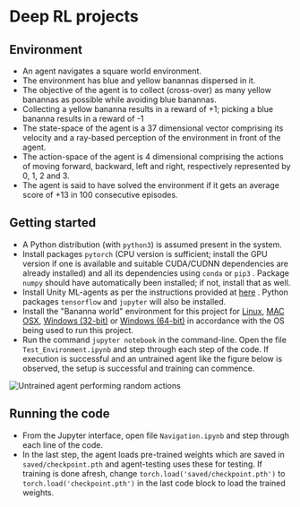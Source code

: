 # Deep RL projects

## Environment
* An agent navigates a square world environment. 
* The environment has blue and yellow banannas dispersed in it.
* The objective of the agent is to collect (cross-over) as many yellow banannas as possible while avoiding blue banannas. 
* Collecting a yellow bananna results in a reward of +1; picking a blue bananna results in a reward of -1
* The state-space of the agent is a 37 dimensional vector comprising its velocity and a ray-based perception of the environment in front of the agent.
* The action-space of the agent is 4 dimensional comprising the actions of moving forward, backward, left and right, respectively represented by 0, 1, 2 and 3.
* The agent is said to have solved the environment if it gets an average score of +13 in 100 consecutive episodes.

## Getting started
* A Python distribution (with `python3`) is assumed present in the system.
* Install packages `pytorch` (CPU version is sufficient; install the GPU version if one is available and suitable CUDA/CUDNN dependencies are already installed) and all its dependencies using `conda` or `pip3` . Package `numpy` should have automatically been installed; if not, install that as well.
* Install Unity ML-agents as per the instructions provided at [here](https://github.com/Unity-Technologies/ml-agents/blob/master/docs/Installation.md) . Python packages `tensorflow` and `jupyter` will also be installed.
* Install the "Bananna world" environment for this project for [Linux](https://s3-us-west-1.amazonaws.com/udacity-drlnd/P1/Banana/Banana_Linux.zip), [MAC OSX](https://s3-us-west-1.amazonaws.com/udacity-drlnd/P1/Banana/Banana.app.zip), [Windows (32-bit)](https://s3-us-west-1.amazonaws.com/udacity-drlnd/P1/Banana/Banana_Windows_x86.zip) or [Windows (64-bit)](https://s3-us-west-1.amazonaws.com/udacity-drlnd/P1/Banana/Banana_Windows_x86_64.zip) in accordance with the OS being used to run this project.
* Run the command `jupyter notebook` in the command-line. Open the file `Test_Environment.ipynb` and step through each step of the code. If execution is successful and an untrained agent like the figure below is observed, the setup is successful and training can commence.

![Untrained agent performing random actions](saved/untrained_agent.gif)

## Running the code
* From the Jupyter interface, open file `Navigation.ipynb` and step through each line of the code.
* In the last step, the agent loads pre-trained weights which are saved in `saved/checkpoint.pth` and agent-testing uses these for testing.  If training is done afresh, change `torch.load('saved/checkpoint.pth')` to `torch.load('checkpoint.pth')` in the last code block to load the trained weights.